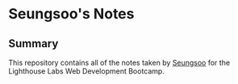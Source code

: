 # Seungsoo's Notes
## Summary 
This repository contains all of the notes taken by [Seungsoo](https://github.com/jadenlee0519) for the Lighthouse Labs Web Development Bootcamp.
